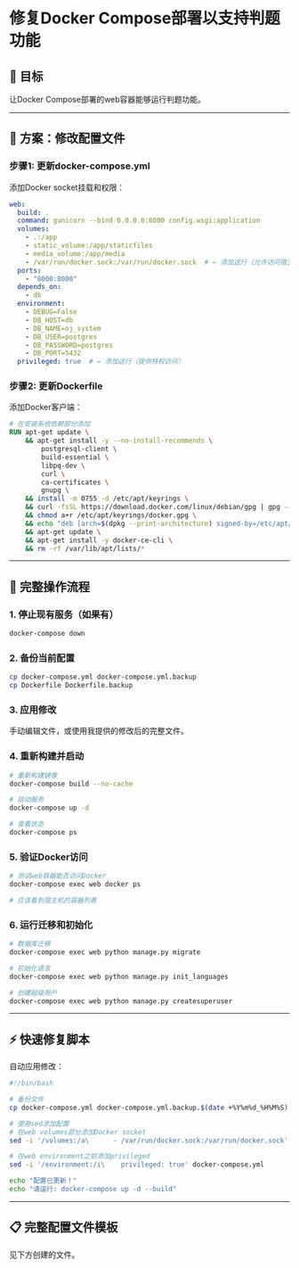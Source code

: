 # 修复Docker Compose部署以支持判题功能

## 🎯 目标

让Docker Compose部署的web容器能够运行判题功能。

---

## 🔧 方案：修改配置文件

### 步骤1: 更新docker-compose.yml

添加Docker socket挂载和权限：

```yaml
web:
  build: .
  command: gunicorn --bind 0.0.0.0:8000 config.wsgi:application
  volumes:
    - .:/app
    - static_volume:/app/staticfiles
    - media_volume:/app/media
    - /var/run/docker.sock:/var/run/docker.sock  # ← 添加这行（允许访问宿主机Docker）
  ports:
    - "8000:8000"
  depends_on:
    - db
  environment:
    - DEBUG=False
    - DB_HOST=db
    - DB_NAME=oj_system
    - DB_USER=postgres
    - DB_PASSWORD=postgres
    - DB_PORT=5432
  privileged: true  # ← 添加这行（提供特权访问）
```

### 步骤2: 更新Dockerfile

添加Docker客户端：

```dockerfile
# 在安装系统依赖部分添加
RUN apt-get update \
    && apt-get install -y --no-install-recommends \
        postgresql-client \
        build-essential \
        libpq-dev \
        curl \
        ca-certificates \
        gnupg \
    && install -m 0755 -d /etc/apt/keyrings \
    && curl -fsSL https://download.docker.com/linux/debian/gpg | gpg --dearmor -o /etc/apt/keyrings/docker.gpg \
    && chmod a+r /etc/apt/keyrings/docker.gpg \
    && echo "deb [arch=$(dpkg --print-architecture) signed-by=/etc/apt/keyrings/docker.gpg] https://download.docker.com/linux/debian $(. /etc/os-release && echo "$VERSION_CODENAME") stable" | tee /etc/apt/sources.list.d/docker.list > /dev/null \
    && apt-get update \
    && apt-get install -y docker-ce-cli \
    && rm -rf /var/lib/apt/lists/*
```

---

## 🚀 完整操作流程

### 1. 停止现有服务（如果有）

```bash
docker-compose down
```

### 2. 备份当前配置

```bash
cp docker-compose.yml docker-compose.yml.backup
cp Dockerfile Dockerfile.backup
```

### 3. 应用修改

手动编辑文件，或使用我提供的修改后的完整文件。

### 4. 重新构建并启动

```bash
# 重新构建镜像
docker-compose build --no-cache

# 启动服务
docker-compose up -d

# 查看状态
docker-compose ps
```

### 5. 验证Docker访问

```bash
# 测试web容器能否访问Docker
docker-compose exec web docker ps

# 应该看到宿主机的容器列表
```

### 6. 运行迁移和初始化

```bash
# 数据库迁移
docker-compose exec web python manage.py migrate

# 初始化语言
docker-compose exec web python manage.py init_languages

# 创建超级用户
docker-compose exec web python manage.py createsuperuser
```

---

## ⚡ 快速修复脚本

自动应用修改：

```bash
#!/bin/bash

# 备份文件
cp docker-compose.yml docker-compose.yml.backup.$(date +%Y%m%d_%H%M%S)

# 使用sed添加配置
# 在web volumes部分添加Docker socket
sed -i '/volumes:/a\      - /var/run/docker.sock:/var/run/docker.sock' docker-compose.yml

# 在web environment之前添加privileged
sed -i '/environment:/i\    privileged: true' docker-compose.yml

echo "配置已更新！"
echo "请运行: docker-compose up -d --build"
```

---

## 📋 完整配置文件模板

见下方创建的文件。

